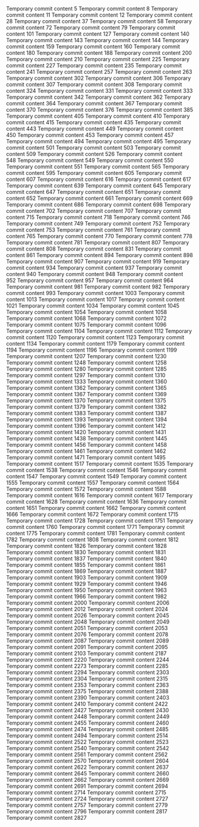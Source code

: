 Temporary commit content 5
Temporary commit content 8
Temporary commit content 11
Temporary commit content 12
Temporary commit content 28
Temporary commit content 37
Temporary commit content 58
Temporary commit content 72
Temporary commit content 79
Temporary commit content 101
Temporary commit content 127
Temporary commit content 140
Temporary commit content 143
Temporary commit content 144
Temporary commit content 159
Temporary commit content 160
Temporary commit content 180
Temporary commit content 188
Temporary commit content 200
Temporary commit content 210
Temporary commit content 225
Temporary commit content 227
Temporary commit content 235
Temporary commit content 241
Temporary commit content 257
Temporary commit content 263
Temporary commit content 302
Temporary commit content 306
Temporary commit content 307
Temporary commit content 308
Temporary commit content 324
Temporary commit content 331
Temporary commit content 333
Temporary commit content 342
Temporary commit content 362
Temporary commit content 364
Temporary commit content 367
Temporary commit content 370
Temporary commit content 376
Temporary commit content 385
Temporary commit content 405
Temporary commit content 410
Temporary commit content 415
Temporary commit content 435
Temporary commit content 443
Temporary commit content 449
Temporary commit content 450
Temporary commit content 453
Temporary commit content 457
Temporary commit content 494
Temporary commit content 495
Temporary commit content 501
Temporary commit content 503
Temporary commit content 509
Temporary commit content 526
Temporary commit content 548
Temporary commit content 549
Temporary commit content 550
Temporary commit content 551
Temporary commit content 565
Temporary commit content 595
Temporary commit content 605
Temporary commit content 607
Temporary commit content 616
Temporary commit content 617
Temporary commit content 639
Temporary commit content 645
Temporary commit content 647
Temporary commit content 651
Temporary commit content 652
Temporary commit content 661
Temporary commit content 669
Temporary commit content 686
Temporary commit content 698
Temporary commit content 702
Temporary commit content 707
Temporary commit content 715
Temporary commit content 718
Temporary commit content 746
Temporary commit content 749
Temporary commit content 752
Temporary commit content 753
Temporary commit content 761
Temporary commit content 765
Temporary commit content 770
Temporary commit content 778
Temporary commit content 781
Temporary commit content 807
Temporary commit content 808
Temporary commit content 831
Temporary commit content 861
Temporary commit content 894
Temporary commit content 898
Temporary commit content 907
Temporary commit content 919
Temporary commit content 934
Temporary commit content 937
Temporary commit content 940
Temporary commit content 948
Temporary commit content 952
Temporary commit content 957
Temporary commit content 964
Temporary commit content 981
Temporary commit content 982
Temporary commit content 993
Temporary commit content 1003
Temporary commit content 1013
Temporary commit content 1017
Temporary commit content 1021
Temporary commit content 1034
Temporary commit content 1045
Temporary commit content 1054
Temporary commit content 1058
Temporary commit content 1068
Temporary commit content 1072
Temporary commit content 1075
Temporary commit content 1096
Temporary commit content 1104
Temporary commit content 1112
Temporary commit content 1120
Temporary commit content 1123
Temporary commit content 1134
Temporary commit content 1179
Temporary commit content 1194
Temporary commit content 1196
Temporary commit content 1199
Temporary commit content 1207
Temporary commit content 1230
Temporary commit content 1248
Temporary commit content 1258
Temporary commit content 1280
Temporary commit content 1285
Temporary commit content 1297
Temporary commit content 1310
Temporary commit content 1333
Temporary commit content 1360
Temporary commit content 1362
Temporary commit content 1365
Temporary commit content 1367
Temporary commit content 1369
Temporary commit content 1370
Temporary commit content 1375
Temporary commit content 1379
Temporary commit content 1382
Temporary commit content 1383
Temporary commit content 1387
Temporary commit content 1393
Temporary commit content 1394
Temporary commit content 1396
Temporary commit content 1412
Temporary commit content 1420
Temporary commit content 1431
Temporary commit content 1438
Temporary commit content 1445
Temporary commit content 1456
Temporary commit content 1458
Temporary commit content 1461
Temporary commit content 1462
Temporary commit content 1471
Temporary commit content 1495
Temporary commit content 1517
Temporary commit content 1535
Temporary commit content 1538
Temporary commit content 1546
Temporary commit content 1547
Temporary commit content 1549
Temporary commit content 1555
Temporary commit content 1557
Temporary commit content 1564
Temporary commit content 1572
Temporary commit content 1588
Temporary commit content 1616
Temporary commit content 1617
Temporary commit content 1628
Temporary commit content 1636
Temporary commit content 1651
Temporary commit content 1662
Temporary commit content 1666
Temporary commit content 1672
Temporary commit content 1715
Temporary commit content 1728
Temporary commit content 1751
Temporary commit content 1760
Temporary commit content 1771
Temporary commit content 1775
Temporary commit content 1781
Temporary commit content 1782
Temporary commit content 1808
Temporary commit content 1812
Temporary commit content 1826
Temporary commit content 1828
Temporary commit content 1830
Temporary commit content 1831
Temporary commit content 1837
Temporary commit content 1840
Temporary commit content 1855
Temporary commit content 1861
Temporary commit content 1869
Temporary commit content 1887
Temporary commit content 1903
Temporary commit content 1909
Temporary commit content 1929
Temporary commit content 1946
Temporary commit content 1950
Temporary commit content 1963
Temporary commit content 1966
Temporary commit content 1982
Temporary commit content 2000
Temporary commit content 2006
Temporary commit content 2012
Temporary commit content 2024
Temporary commit content 2026
Temporary commit content 2045
Temporary commit content 2048
Temporary commit content 2049
Temporary commit content 2051
Temporary commit content 2053
Temporary commit content 2076
Temporary commit content 2078
Temporary commit content 2087
Temporary commit content 2089
Temporary commit content 2091
Temporary commit content 2095
Temporary commit content 2103
Temporary commit content 2187
Temporary commit content 2220
Temporary commit content 2244
Temporary commit content 2273
Temporary commit content 2285
Temporary commit content 2294
Temporary commit content 2303
Temporary commit content 2304
Temporary commit content 2315
Temporary commit content 2353
Temporary commit content 2363
Temporary commit content 2375
Temporary commit content 2388
Temporary commit content 2390
Temporary commit content 2403
Temporary commit content 2410
Temporary commit content 2422
Temporary commit content 2427
Temporary commit content 2430
Temporary commit content 2448
Temporary commit content 2449
Temporary commit content 2455
Temporary commit content 2460
Temporary commit content 2474
Temporary commit content 2485
Temporary commit content 2494
Temporary commit content 2514
Temporary commit content 2522
Temporary commit content 2523
Temporary commit content 2540
Temporary commit content 2542
Temporary commit content 2561
Temporary commit content 2562
Temporary commit content 2570
Temporary commit content 2604
Temporary commit content 2622
Temporary commit content 2637
Temporary commit content 2645
Temporary commit content 2660
Temporary commit content 2662
Temporary commit content 2669
Temporary commit content 2691
Temporary commit content 2694
Temporary commit content 2714
Temporary commit content 2715
Temporary commit content 2724
Temporary commit content 2727
Temporary commit content 2757
Temporary commit content 2779
Temporary commit content 2796
Temporary commit content 2817
Temporary commit content 2827
